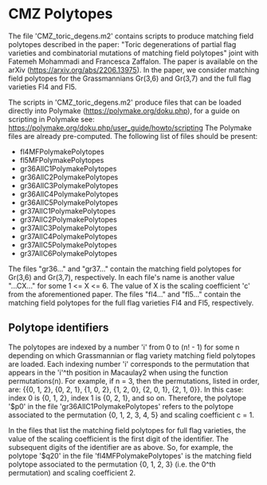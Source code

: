 # CMZ Polytopes
The file 'CMZ_toric_degens.m2' contains scripts to produce matching field polytopes described in the paper:
"Toric degenerations of partial flag varieties and combinatorial mutations of matching field polytopes"
joint with Fatemeh Mohammadi and Francesca Zaffalon.
The paper is available on the arXiv (https://arxiv.org/abs/2206.13975).
In the paper, we consider matching field polytopes for the Grassmannians Gr(3,6) and Gr(3,7) and the full flag varieties Fl4 and Fl5.

The scripts in 'CMZ_toric_degens.m2' produce files that can be loaded directly into Polymake (https://polymake.org/doku.php), for a guide on scripting in Polymake see: https://polymake.org/doku.php/user_guide/howto/scripting
The Polymake files are already pre-computed. The following list of files should be present:
- fl4MFPolymakePolytopes
- fl5MFPolymakePolytopes
- gr36AllC1PolymakePolytopes
- gr36AllC2PolymakePolytopes
- gr36AllC3PolymakePolytopes
- gr36AllC4PolymakePolytopes
- gr36AllC5PolymakePolytopes
- gr37AllC1PolymakePolytopes
- gr37AllC2PolymakePolytopes
- gr37AllC3PolymakePolytopes
- gr37AllC4PolymakePolytopes
- gr37AllC5PolymakePolytopes
- gr37AllC6PolymakePolytopes

The files "gr36..." and "gr37..." contain the matching field polytopes for Gr(3,6) and Gr(3,7), respectively. In each file's name is another value "...CX..." for some 1 <= X <= 6. The value of X is the scaling coefficient 'c' from the aforementioned paper. The files "fl4..." and "fl5..." contain the matching field polytopes for the full flag varieties Fl4 and Fl5, respectively.

## Polytope identifiers

The polytopes are indexed by a number 'i' from 0 to (n! - 1) for some n depending on which Grassmannian or flag variety matching field polytopes are loaded. Each indexing number 'i' corresponds to the permutation that appears in the 'i'^th position in Macaulay2 when using the function permutations(n). For example, if n = 3, then the permutations, listed in order, are: {{0, 1, 2}, {0, 2, 1}, {1, 0, 2}, {1, 2, 0}, {2, 0, 1}, {2, 1, 0}}. In this case: index 0 is {0, 1, 2}, index 1 is {0, 2, 1}, and so on. Therefore, the polytope '$p0' in the file 'gr36AllC1PolymakePolytopes' refers to the polytope associated to the permutation {0, 1, 2, 3, 4, 5} and scaling coefficient c = 1. 

In the files that list the matching field polytopes for full flag varieties, the value of the scaling coefficient is the first digit of the identifier. The subsequent digits of the identifier are as above. So, for example, the polytope '$q20' in the file 'fl4MFPolymakePolytopes' is the matching field polytope associated to the permutation {0, 1, 2, 3} (i.e. the 0^th permutation) and scaling coefficient 2.

